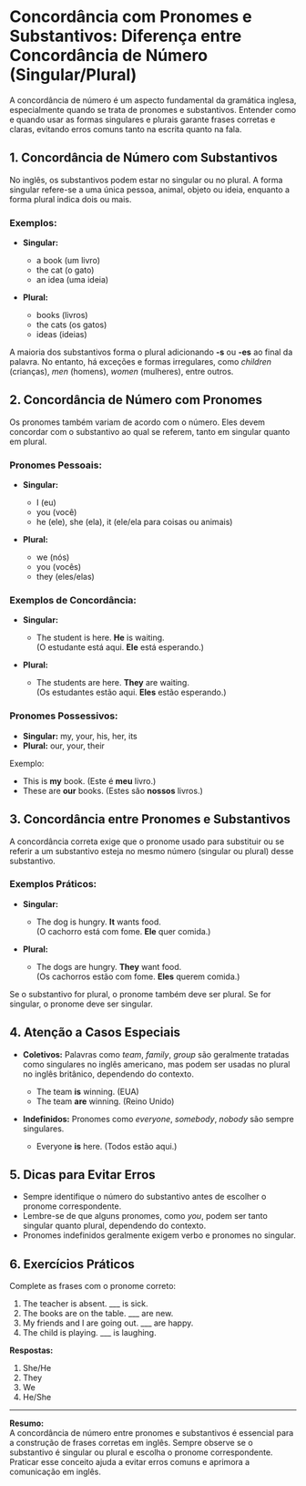 
# Concordância com Pronomes e Substantivos: Diferença entre Concordância de Número (Singular/Plural)

A concordância de número é um aspecto fundamental da gramática inglesa, especialmente quando se trata de pronomes e substantivos. Entender como e quando usar as formas singulares e plurais garante frases corretas e claras, evitando erros comuns tanto na escrita quanto na fala.

## 1. Concordância de Número com Substantivos

No inglês, os substantivos podem estar no singular ou no plural. A forma singular refere-se a uma única pessoa, animal, objeto ou ideia, enquanto a forma plural indica dois ou mais.

### Exemplos:

- **Singular:**  
  - a book (um livro)  
  - the cat (o gato)  
  - an idea (uma ideia)

- **Plural:**  
  - books (livros)  
  - the cats (os gatos)  
  - ideas (ideias)

A maioria dos substantivos forma o plural adicionando **-s** ou **-es** ao final da palavra. No entanto, há exceções e formas irregulares, como *children* (crianças), *men* (homens), *women* (mulheres), entre outros.

## 2. Concordância de Número com Pronomes

Os pronomes também variam de acordo com o número. Eles devem concordar com o substantivo ao qual se referem, tanto em singular quanto em plural.

### Pronomes Pessoais:

- **Singular:**  
  - I (eu)  
  - you (você)  
  - he (ele), she (ela), it (ele/ela para coisas ou animais)

- **Plural:**  
  - we (nós)  
  - you (vocês)  
  - they (eles/elas)

### Exemplos de Concordância:

- **Singular:**  
  - The student is here. **He** is waiting.  
    (O estudante está aqui. **Ele** está esperando.)

- **Plural:**  
  - The students are here. **They** are waiting.  
    (Os estudantes estão aqui. **Eles** estão esperando.)

### Pronomes Possessivos:

- **Singular:** my, your, his, her, its  
- **Plural:** our, your, their

Exemplo:  
- This is **my** book. (Este é **meu** livro.)  
- These are **our** books. (Estes são **nossos** livros.)

## 3. Concordância entre Pronomes e Substantivos

A concordância correta exige que o pronome usado para substituir ou se referir a um substantivo esteja no mesmo número (singular ou plural) desse substantivo.

### Exemplos Práticos:

- **Singular:**  
  - The dog is hungry. **It** wants food.  
    (O cachorro está com fome. **Ele** quer comida.)

- **Plural:**  
  - The dogs are hungry. **They** want food.  
    (Os cachorros estão com fome. **Eles** querem comida.)

Se o substantivo for plural, o pronome também deve ser plural. Se for singular, o pronome deve ser singular.

## 4. Atenção a Casos Especiais

- **Coletivos:** Palavras como *team*, *family*, *group* são geralmente tratadas como singulares no inglês americano, mas podem ser usadas no plural no inglês britânico, dependendo do contexto.
  - The team **is** winning. (EUA)
  - The team **are** winning. (Reino Unido)

- **Indefinidos:** Pronomes como *everyone*, *somebody*, *nobody* são sempre singulares.
  - Everyone **is** here. (Todos estão aqui.)

## 5. Dicas para Evitar Erros

- Sempre identifique o número do substantivo antes de escolher o pronome correspondente.
- Lembre-se de que alguns pronomes, como *you*, podem ser tanto singular quanto plural, dependendo do contexto.
- Pronomes indefinidos geralmente exigem verbo e pronomes no singular.

## 6. Exercícios Práticos

Complete as frases com o pronome correto:

1. The teacher is absent. ___ is sick.
2. The books are on the table. ___ are new.
3. My friends and I are going out. ___ are happy.
4. The child is playing. ___ is laughing.

**Respostas:**  
1. She/He  
2. They  
3. We  
4. He/She

---

**Resumo:**  
A concordância de número entre pronomes e substantivos é essencial para a construção de frases corretas em inglês. Sempre observe se o substantivo é singular ou plural e escolha o pronome correspondente. Praticar esse conceito ajuda a evitar erros comuns e aprimora a comunicação em inglês.
```

